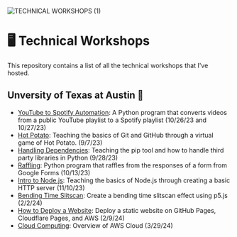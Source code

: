 ![TECHNICAL WORKSHOPS (1)](https://github.com/cloudydaiyz/cloudydaiyz/assets/91110018/9eb1a2c2-9a39-4e6e-b6c0-9704436bff02)

# 🖥 Technical Workshops  
This repository contains a list of all the technical workshops that I've hosted.

## Unversity of Texas at Austin 🏫
- [YouTube to Spotify Automation](https://github.com/UT-ABCS/youtube-to-spotify-py): A Python program that converts videos from a public YouTube playlist to a Spotify playlist (10/26/23 and 10/27/23)
- [Hot Potato](https://github.com/UT-ABCS/hot-potato-ws): Teaching the basics of Git and GitHub through a virtual game of Hot Potato. (9/7/23)
- [Handling Dependencies](https://github.com/UT-ABCS/handling-dependencies): Teaching the pip tool and how to handle third party libraries in Python (9/28/23)
- [Raffling](https://github.com/UT-ABCS/raffle-ws): Python program that raffles from the responses of a form from Google Forms (10/13/23)
- [Intro to Node.js](https://github.com/UT-ABCS/intro-to-node-ws): Teaching the basics of Node.js through creating a basic HTTP server (11/10/23)
- [Bending Time Slitscan](https://github.com/UT-ABCS/bending-time-slitscan-ws): Create a bending time slitscan effect using p5.js (2/2/24)
- [How to Deploy a Website](https://github.com/UT-ABCS/deployment-ws): Deploy a static website on GitHub Pages, Cloudflare Pages, and AWS (2/9/24)
- [Cloud Computing](https://docs.google.com/presentation/d/1o8gQKZn-853C677YaowEK5QgQ3LM176nI0cHB8qGkZI/edit?usp=sharing): Overview of AWS Cloud (3/29/24)
